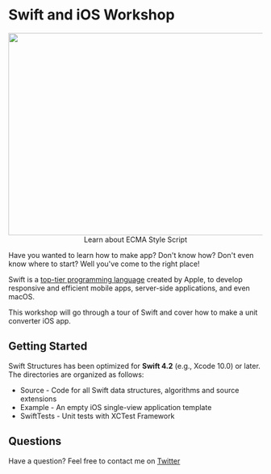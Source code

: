 # Swift and iOS Workshop
<div align="center">
<img width="900" height="400" src="https://cdn-images-1.medium.com/max/800/1*e1ndrqm2zZhe7IVjA6ugpw.jpeg"><br>
Learn about ECMA Style Script
</div>

Have you wanted to learn how to make app? Don't know how? Don't even know where to start? Well you've come to the right place!

Swift is a [top-tier programming language](https://www.wired.com/story/apples-swift-programming-language-is-now-top-tier/) created by Apple, to develop responsive and efficient mobile apps, server-side applications, and even macOS.

This workshop will go through a tour of Swift and cover how to make a unit converter iOS app.


Getting Started
--------------------

Swift Structures has been optimized for **Swift 4.2** (e.g., Xcode 10.0) or later. The directories are organized as follows:
+ Source - Code for all Swift data structures, algorithms and source extensions
+ Example - An empty iOS single-view application template
+ SwiftTests - Unit tests with XCTest Framework



Questions
--------------------

Have a question? Feel free to contact me on <a href="http://www.twitter.com/leonardodika_" target="_blank">Twitter</a>

